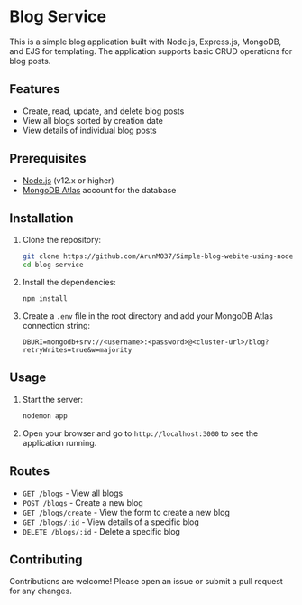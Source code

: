 # Blog Service

This is a simple blog application built with Node.js, Express.js, MongoDB, and EJS for templating. The application supports basic CRUD operations for blog posts.

## Features

- Create, read, update, and delete blog posts
- View all blogs sorted by creation date
- View details of individual blog posts

## Prerequisites

- [Node.js](https://nodejs.org/) (v12.x or higher)
- [MongoDB Atlas](https://www.mongodb.com/cloud/atlas) account for the database

## Installation

1. Clone the repository:
    ```sh
    git clone https://github.com/ArunM037/Simple-blog-webite-using-nodej-and-mongodbAtlas.git
    cd blog-service
    ```

2. Install the dependencies:
    ```sh
    npm install
    ```

3. Create a `.env` file in the root directory and add your MongoDB Atlas connection string:
    ```env
    DBURI=mongodb+srv://<username>:<password>@<cluster-url>/blog?retryWrites=true&w=majority
    ```

## Usage

1. Start the server:
    ```sh
    nodemon app
    ```

2. Open your browser and go to `http://localhost:3000` to see the application running.


## Routes

- `GET /blogs` - View all blogs
- `POST /blogs` - Create a new blog
- `GET /blogs/create` - View the form to create a new blog
- `GET /blogs/:id` - View details of a specific blog
- `DELETE /blogs/:id` - Delete a specific blog

## Contributing

Contributions are welcome! Please open an issue or submit a pull request for any changes.
